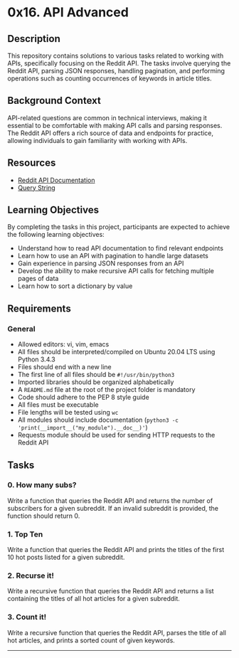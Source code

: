 # 0x16. API Advanced

## Description
This repository contains solutions to various tasks related to working with APIs, specifically focusing on the Reddit API. The tasks involve querying the Reddit API, parsing JSON responses, handling pagination, and performing operations such as counting occurrences of keywords in article titles.

## Background Context
API-related questions are common in technical interviews, making it essential to be comfortable with making API calls and parsing responses. The Reddit API offers a rich source of data and endpoints for practice, allowing individuals to gain familiarity with working with APIs.

## Resources
- [Reddit API Documentation](https://www.reddit.com/dev/api/)
- [Query String](https://en.wikipedia.org/wiki/Query_string)

## Learning Objectives
By completing the tasks in this project, participants are expected to achieve the following learning objectives:
- Understand how to read API documentation to find relevant endpoints
- Learn how to use an API with pagination to handle large datasets
- Gain experience in parsing JSON responses from an API
- Develop the ability to make recursive API calls for fetching multiple pages of data
- Learn how to sort a dictionary by value


## Requirements
### General
- Allowed editors: vi, vim, emacs
- All files should be interpreted/compiled on Ubuntu 20.04 LTS using Python 3.4.3
- Files should end with a new line
- The first line of all files should be `#!/usr/bin/python3`
- Imported libraries should be organized alphabetically
- A `README.md` file at the root of the project folder is mandatory
- Code should adhere to the PEP 8 style guide
- All files must be executable
- File lengths will be tested using `wc`
- All modules should include documentation (`python3 -c 'print(__import__("my_module").__doc__)'`)
- Requests module should be used for sending HTTP requests to the Reddit API

## Tasks
### 0. How many subs?
Write a function that queries the Reddit API and returns the number of subscribers for a given subreddit. If an invalid subreddit is provided, the function should return 0.

### 1. Top Ten
Write a function that queries the Reddit API and prints the titles of the first 10 hot posts listed for a given subreddit.

### 2. Recurse it!
Write a recursive function that queries the Reddit API and returns a list containing the titles of all hot articles for a given subreddit.

### 3. Count it!
Write a recursive function that queries the Reddit API, parses the title of all hot articles, and prints a sorted count of given keywords.

---

